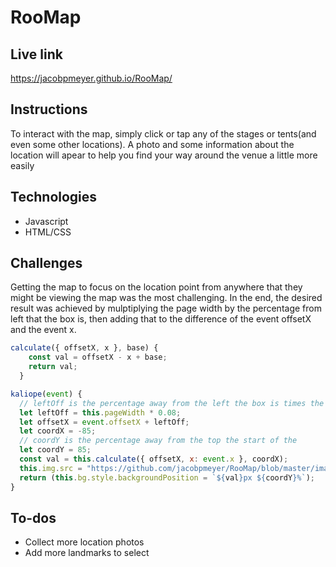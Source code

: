 # RooMap

## Live link
https://jacobpmeyer.github.io/RooMap/

## Instructions
To interact with the map, simply click or tap any of the stages or tents(and even some other locations). A photo and some information about the location will apear to help you find your way around the venue a little more easily

## Technologies
- Javascript
- HTML/CSS

## Challenges
Getting the map to focus on the location point from anywhere that they might be viewing the map was the most challenging. In the end, the desired result was achieved by mulptiplying the page width by the percentage from left that the box is, then adding that to the difference of the event offsetX and the event x.
``` javascript
calculate({ offsetX, x }, base) {
    const val = offsetX - x + base;
    return val;
  }

kaliope(event) {
  // leftOff is the percentage away from the left the box is times the screen width.
  let leftOff = this.pageWidth * 0.08;
  let offsetX = event.offsetX + leftOff;
  let coordX = -85;
  // coordY is the percentage away from the top the start of the
  let coordY = 85;
  const val = this.calculate({ offsetX, x: event.x }, coordX);
  this.img.src = "https://github.com/jacobpmeyer/RooMap/blob/master/images/kaliope.jpg?raw=true";
  return (this.bg.style.backgroundPosition = `${val}px ${coordY}%`);
}
```
## To-dos
- Collect more location photos
- Add more landmarks to select